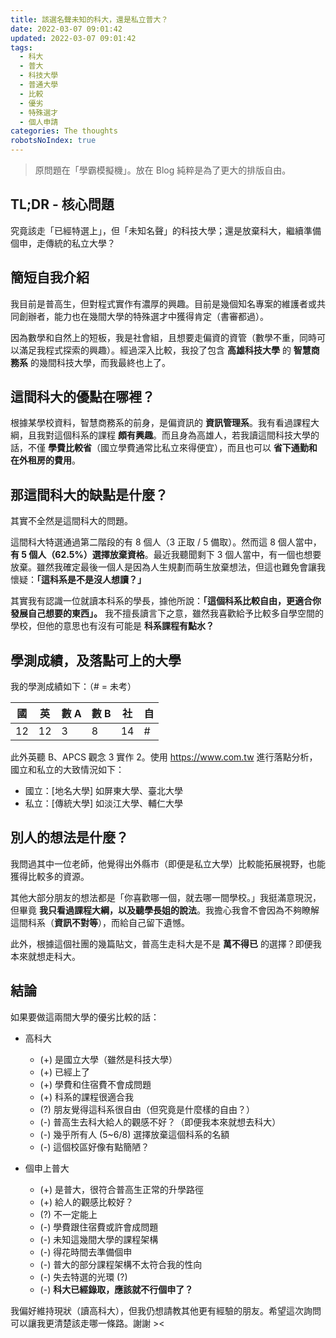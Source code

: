 ```yaml
---
title: 該選名聲未知的科大，還是私立普大？
date: 2022-03-07 09:01:42
updated: 2022-03-07 09:01:42
tags:
  - 科大
  - 普大
  - 科技大學
  - 普通大學
  - 比較
  - 優劣
  - 特殊選才
  - 個人申請
categories: The thoughts
robotsNoIndex: true
---
```


> 原問題在「學霸模擬機」。放在 Blog 純粹是為了更大的排版自由。

## TL;DR - 核心問題

究竟該走「已經特選上」，但「未知名聲」的科技大學；還是放棄科大，繼續準備個申，走傳統的私立大學？

## 簡短自我介紹

我目前是普高生，但對程式實作有濃厚的興趣。目前是幾個知名專案的維護者或共同創辦者，能力也在幾間大學的特殊選才中獲得肯定（書審都過）。

因為數學和自然上的短板，我是社會組，且想要走偏資的資管（數學不重，同時可以滿足我程式探索的興趣）。經過深入比較，我投了包含 **高雄科技大學** 的 **智慧商務系** 的幾間科技大學，而我最終也上了。

## 這間科大的優點在哪裡？

根據某學校資料，智慧商務系的前身，是偏資訊的 **資訊管理系**。我有看過課程大綱，且我對這個科系的課程 **頗有興趣**。而且身為高雄人，若我讀這間科技大學的話，不僅 **學費比較省**（國立學費通常比私立來得便宜），而且也可以 **省下通勤和在外租房的費用**。

## 那這間科大的缺點是什麼？

其實不全然是這間科大的問題。

這間科大特選通過第二階段的有 8 個人（3 正取 / 5 備取）。然而這 8 個人當中，**有 5 個人（62.5%）選擇放棄資格**。最近我聽聞剩下 3 個人當中，有一個也想要放棄。雖然我確定最後一個人是因為人生規劃而萌生放棄想法，但這也難免會讓我懷疑：**「這科系是不是沒人想讀？」**

其實我有認識一位就讀本科系的學長，據他所說：**「這個科系比較自由，更適合你發展自己想要的東西」。** 我不擅長讀言下之意，雖然我喜歡給予比較多自學空間的學校，但他的意思也有沒有可能是 **科系課程有點水？**

## 學測成績，及落點可上的大學

我的學測成績如下：（# = 未考）

| 國  | 英  | 數 A | 數 B | 社  | 自  |
| --- | --- | ---- | ---- | --- | --- |
| 12  | 12  | 3    | 8    | 14  | #   |

此外英聽 B、APCS 觀念 3 實作 2。使用 <https://www.com.tw> 進行落點分析，國立和私立的大致情況如下：

- 國立：[地名大學] 如屏東大學、臺北大學
- 私立：[傳統大學] 如淡江大學、輔仁大學

## 別人的想法是什麼？

我問過其中一位老師，他覺得出外縣市（即便是私立大學）比較能拓展視野，也能獲得比較多的資源。

其他大部分朋友的想法都是「你喜歡哪一個，就去哪一間學校。」我挺滿意現況，但畢竟 **我只看過課程大綱，以及聽學長姐的說法**。我擔心我會不會因為不夠瞭解這間科系（**資訊不對等**），而給自己留下遺憾。

此外，根據這個社團的幾篇貼文，普高生走科大是不是 **萬不得已** 的選擇？即便我本來就想走科大。

## 結論

如果要做這兩間大學的優劣比較的話：

- 高科大

  - (+) 是國立大學（雖然是科技大學）
  - (+) 已經上了
  - (+) 學費和住宿費不會成問題
  - (+) 科系的課程很適合我
  - (?) 朋友覺得這科系很自由（但究竟是什麼樣的自由？）
  - (-) 普高生去科大給人的觀感不好？（即便我本來就想去科大）
  - (-) 幾乎所有人 (5~6/8) 選擇放棄這個科系的名額
  - (-) 這個校區好像有點簡陋？

- 個申上普大
  - (+) 是普大，很符合普高生正常的升學路徑
  - (+) 給人的觀感比較好？
  - (?) 不一定能上
  - (-) 學費跟住宿費或許會成問題
  - (-) 未知這幾間大學的課程架構
  - (-) 得花時間去準備個申
  - (-) 普大的部分課程架構不太符合我的性向
  - (-) 失去特選的光環 (?)
  - (-) **科大已經錄取，應該就不行個申了？**

我偏好維持現狀（讀高科大），但我仍想請教其他更有經驗的朋友。希望這次詢問可以讓我更清楚該走哪一條路。謝謝 ><
